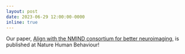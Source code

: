 ```yaml
---
layout: post
date: 2023-06-29 12:00:00-0000
inline: true
---
```


Our paper, [Align with the NMIND consortium for better neuroimaging](https://www.nature.com/articles/s41562-023-01647-0), is published at Nature Human Behaviour!
